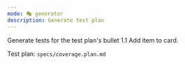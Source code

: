 ```yaml
---
mode: 🎭 generator
description: Generate test plan
---
```


Generate tests for the test plan's bullet 1.1 Add item to card.

Test plan: `specs/coverage.plan.md`
